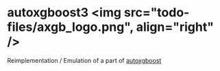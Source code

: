 # autoxgboost3 <img src="todo-files/axgb_logo.png", align="right" />

Reimplementation / Emulation of a part of [autoxgboost](https://github.com/ja-thomas/autoxgboost)

